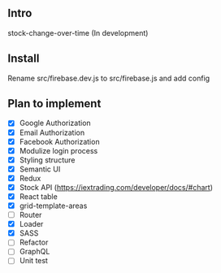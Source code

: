 ## Intro

stock-change-over-time (In development)


## Install

Rename src/firebase.dev.js to src/firebase.js and add config


## Plan to implement
- [x] Google Authorization
- [x] Email Authorization
- [x] Facebook Authorization
- [x] Modulize login process
- [x] Styling structure
- [x] Semantic UI
- [x] Redux
- [x] Stock API (https://iextrading.com/developer/docs/#chart)
- [x] React table
- [x] grid-template-areas
- [ ] Router
- [X] Loader
- [X] SASS
- [ ] Refactor
- [ ] GraphQL
- [ ] Unit test